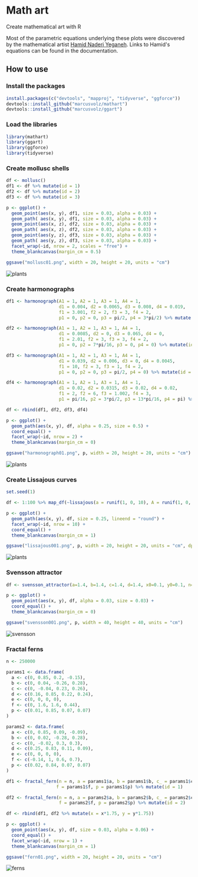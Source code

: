 # Math art

Create mathematical art with R

Most of the parametric equations underlying these plots were discovered by the mathematical artist [Hamid Naderi Yeganeh](https://mathematics.culturalspot.org/home). Links to Hamid's equations can be found in the documentation.

## How to use

### Install the packages

```R
install.packages(c("devtools", "mapproj", "tidyverse", "ggforce"))
devtools::install_github("marcusvolz/mathart")
devtools::install_github("marcusvolz/ggart")
```

### Load the libraries

```R
library(mathart)
library(ggart)
library(ggforce)
library(tidyverse)
```

### Create mollusc shells

```R
df <- mollusc()
df1 <- df %>% mutate(id = 1)
df2 <- df %>% mutate(id = 2)
df3 <- df %>% mutate(id = 3)

p <- ggplot() +
  geom_point(aes(x, y), df1, size = 0.03, alpha = 0.03) +
  geom_path( aes(x, y), df1, size = 0.03, alpha = 0.03) +
  geom_point(aes(x, z), df2, size = 0.03, alpha = 0.03) +
  geom_path( aes(x, z), df2, size = 0.03, alpha = 0.03) +
  geom_point(aes(y, z), df3, size = 0.03, alpha = 0.03) +
  geom_path( aes(y, z), df3, size = 0.03, alpha = 0.03) +
  facet_wrap(~id, nrow = 2, scales = "free") +
  theme_blankcanvas(margin_cm = 0.5)

ggsave("mollusc01.png", width = 20, height = 20, units = "cm")
```

![plants](https://github.com/marcusvolz/mathart/blob/master/plots/mollusc01.png "Mollusc shells")

### Create harmonographs

```R
df1 <- harmonograph(A1 = 1, A2 = 1, A3 = 1, A4 = 1,
                    d1 = 0.004, d2 = 0.0065, d3 = 0.008, d4 = 0.019,
                    f1 = 3.001, f2 = 2, f3 = 3, f4 = 2,
                    p1 = 0, p2 = 0, p3 = pi/2, p4 = 3*pi/2) %>% mutate(id = 1)

df2 <- harmonograph(A1 = 1, A2 = 1, A3 = 1, A4 = 1,
                    d1 = 0.0085, d2 = 0, d3 = 0.065, d4 = 0,
                    f1 = 2.01, f2 = 3, f3 = 3, f4 = 2,
                    p1 = 0, p2 = 7*pi/16, p3 = 0, p4 = 0) %>% mutate(id = 2)

df3 <- harmonograph(A1 = 1, A2 = 1, A3 = 1, A4 = 1,
                    d1 = 0.039, d2 = 0.006, d3 = 0, d4 = 0.0045,
                    f1 = 10, f2 = 3, f3 = 1, f4 = 2,
                    p1 = 0, p2 = 0, p3 = pi/2, p4 = 0) %>% mutate(id = 3)

df4 <- harmonograph(A1 = 1, A2 = 1, A3 = 1, A4 = 1,
                    d1 = 0.02, d2 = 0.0315, d3 = 0.02, d4 = 0.02,
                    f1 = 2, f2 = 6, f3 = 1.002, f4 = 3,
                    p1 = pi/16, p2 = 3*pi/2, p3 = 13*pi/16, p4 = pi) %>% mutate(id = 4)

df <- rbind(df1, df2, df3, df4)

p <- ggplot() +
  geom_path(aes(x, y), df, alpha = 0.25, size = 0.5) +
  coord_equal() +
  facet_wrap(~id, nrow = 2) +
  theme_blankcanvas(margin_cm = 0)

ggsave("harmonograph01.png", p, width = 20, height = 20, units = "cm")
```

![plants](https://github.com/marcusvolz/mathart/blob/master/plots/harmonograph01.png "Harmonograph")
### Create Lissajous curves

```R
set.seed(1)

df <- 1:100 %>% map_df(~lissajous(a = runif(1, 0, 10), A = runif(1, 0, 1)), .id = "id")

p <- ggplot() +
  geom_path(aes(x, y), df, size = 0.25, lineend = "round") +
  facet_wrap(~id, nrow = 10) +
  coord_equal() +
  theme_blankcanvas(margin_cm = 1)

ggsave("lissajous001.png", p, width = 20, height = 20, units = "cm", dpi = 300)
```

![plants](https://github.com/marcusvolz/mathart/blob/master/plots/lissajous01.png "Lissajous")

### Svensson attractor

```R
df <- svensson_attractor(a=1.4, b=1.4, c=1.4, d=1.4, x0=0.1, y0=0.1, n=10000000)

p <- ggplot() +
  geom_point(aes(x, y), df, alpha = 0.03, size = 0.03) +
  coord_equal() +
  theme_blankcanvas(margin_cm = 0)

ggsave("svensson001.png", p, width = 40, height = 40, units = "cm")

```

![svensson](https://github.com/marcusvolz/mathart/blob/master/plots/svensson001.png "Svensson")

### Fractal ferns

```R
n <- 250000

params1 <- data.frame(
  a <- c(0, 0.85, 0.2, -0.15),
  b <- c(0, 0.04, -0.26, 0.28),
  c <- c(0, -0.04, 0.23, 0.26),
  d <- c(0.16, 0.85, 0.22, 0.24),
  e <- c(0, 0, 0, 0),
  f <- c(0, 1.6, 1.6, 0.44),
  p <- c(0.01, 0.85, 0.07, 0.07)
)

params2 <- data.frame(
  a <- c(0, 0.85, 0.09, -0.09),
  b <- c(0, 0.02, -0.28, 0.28),
  c <- c(0, -0.02, 0.3, 0.3),
  d <- c(0.25, 0.83, 0.11, 0.09),
  e <- c(0, 0, 0, 0),
  f <- c(-0.14, 1, 0.6, 0.7),
  p <- c(0.02, 0.84, 0.07, 0.07)
)

df1 <- fractal_fern(n = n, a = params1$a, b = params1$b, c_ = params1$c, d = params1$d, e = params1$e,
                   f = params1$f, p = params1$p) %>% mutate(id = 1)

df2 <- fractal_fern(n = n, a = params2$a, b = params2$b, c_ = params2$c, d = params2$d, e = params2$e,
                    f = params2$f, p = params2$p) %>% mutate(id = 2)

df <- rbind(df1, df2 %>% mutate(x = x*1.75, y = y*1.75))

p <- ggplot() +
  geom_point(aes(x, y), df, size = 0.03, alpha = 0.06) +
  coord_equal() +
  facet_wrap(~id, nrow = 1) +
  theme_blankcanvas(margin_cm = 1)

ggsave("fern01.png", width = 20, height = 20, units = "cm")
```

![ferns](https://github.com/marcusvolz/mathart/blob/master/plots/fern01.png "Ferns")
